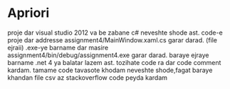 # Apriori

proje dar visual studio 2012 va be zabane c# neveshte shode ast.
code-e proje dar addresse assignment4/MainWindow.xaml.cs garar darad.
(file ejraii) .exe-ye barname dar masire assignment4/bin/debug/assignment4.exe garar darad.
baraye ejraye barname .net 4 ya balatar lazem ast.
tozihate code ra dar code comment kardam.
tamame code tavasote khodam neveshte shode,fagat baraye khandan file csv az stackoverflow code peyda kardam
